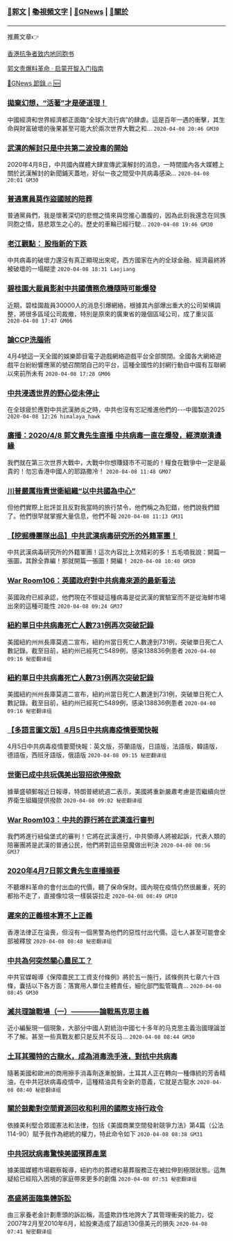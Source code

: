 ###  [:eagle:郭文](https://github.com/ourhimalayas/txt) | [:books:視頻文字](https://github.com/ourhimalayas/txt/blob/master/content/README.md) | [:newspaper:GNews](https://github.com/ourhimalayas/txt/blob/master/content/gnews/README.md) | [:pray:關於](https://github.com/ourhimalayas/home/tree/master/about)
---

推薦文章:point_right:

[香港抗争者致内地同胞书](https://github.com/ourhimalayas/news/blob/master/2019/08/a_letter_from_the_hong_kong_people.md)

[郭文贵爆料革命 · 启蒙开智入门指南](https://github.com/ourhimalayas/txt/issues/1)

[:newspaper:GNews 節錄 :fire: :new:](https://github.com/ourhimalayas/txt/blob/master/content/gnews/README.md) 



### [拋棄幻想，“活著”才是硬道理！](/content/gnews/1/README.md)

中國經濟和世界經濟都正面臨“全球大流行病”的肆虐。這是百年一遇的衝擊，其生命與財富破壞的後果甚至可能大於兩次世界大戰之和...  `2020-04-08 20:46 GM30`

### [武漢的解封只是中共第二波投毒的開始](/content/gnews/2/README.md)

2020年4月8日，中共國內媒體大肆宣傳武漢解封的消息，一時間國內各大媒體上關於武漢解封的新聞鋪天蓋地，好似一夜之間受中共病毒感染...  `2020-04-08 20:01 GM30`

### [普通黨員莫作盜國賊的陪葬](/content/gnews/3/README.md)

普通黨員們，我是懷著深切的悲憫之情來與您推心置腹的，因為此刻我還念在同族同胞之情，慈悲眾生之心的。歷史的車輪已經行駛...  `2020-04-08 19:46 GM30`

### [老江觀點： 股指新的下跌](/content/gnews/4/README.md)

中共病毒的破壞力還沒有真正顯現出來呢，西方國家在內的全球金融、經濟最終將被破壞的一塌糊塗  `2020-04-08 18:31 Laojiang`

### [碧桂園大裁員影射中共國債務危機隨時可能爆發](/content/gnews/5/README.md)

近期，碧桂園裁員30000人的消息引爆網絡，根據其內部爆出重大的公司架構調整，將很多區域公司裁撤，特別是原來的廣東省的幾個區域公司，成了重災區  `2020-04-08 17:47 GM06`

### [論CCP洗腦術](/content/gnews/6/README.md)

4月4號這一天全國的娛樂節目電子遊戲網絡遊戲平台全部關閉。全國各大網絡遊戲平台紛紛響應黨的號召關閉自己的平台，這種全國性的封網行動自中國有互聯網以來前所未有  `2020-04-08 17:28 GM06`

### [中共浸透世界的野心從未停止](/content/gnews/7/README.md)

在全球疲於應對中共武漢肺炎之時，中共也沒有忘記推進他們的---中國製造2025  `2020-04-08 12:26 himalaya_hawk`

### [廣播：2020/4/8 郭文貴先生直播 中共病毒一直在爆發，經濟崩潰邊緣](/content/gnews/8/README.md)

我們就在第三次世界大戰中，大戰中你想賺錢市不可能的！糧食在戰爭中一定是最貴的！勿忘香港中國人的耶路撒冷！  `2020-04-08 11:48 GM07`

### [川普嚴厲指責世衛組織“以中共國為中心”](/content/gnews/9/README.md)

但他們實際上批評並且反對我當時的旅行禁令，他們稱之為犯錯，他們說我們錯了。他們很早就掌握大量信息，他們不報  `2020-04-08 11:13 GM31`

### [【挖掘機團隊出品】中共武漢病毒研究所的外籍軍團！](/content/gnews/10/README.md)

中共武漢病毒研究所的外籍軍團！這次內容比上次精彩的多！五毛噴我說：開篇一張圖，其餘全靠編！那就開篇一張圖！開編！  `2020-04-08 10:40 GM30`

### [War Room106：英國政府對中共病毒來源的最新看法](/content/gnews/11/README.md)

英國政府已經承認，他們現在不懷疑這種病毒是從武漢的實驗室而不是從海鮮市場出來的這種可能性  `2020-04-08 09:24 GM37`

### [紐約單日中共病毒死亡人數731例再次突破記錄](/content/gnews/12/README.md)

美國紐約州州長庫莫週二宣布，紐約州當日死亡人數達到731例，突破單日死亡人數記錄。截至目前，紐約州已經死亡5489例，感染138836例患者  `2020-04-08 09:16 秘密翻译组`

### [紐約單日中共病毒死亡人數731例再次突破記錄](/content/gnews/13/README.md)

美國紐約州州長庫莫週二宣布，紐約州當日死亡人數達到731例，突破單日死亡人數記錄。截至目前，紐約州已經死亡5489例，感染138836例患者  `2020-04-08 09:16 秘密翻译组`

### [【多語言圖文版】4月5日中共病毒疫情要聞快報](/content/gnews/14/README.md)

4月5日中共病毒疫情要聞快報：英文版，芬蘭語版，日語版，法語版，韓語版，德語版，西班牙語版，俄語版  `2020-04-08 09:15 秘密翻译组`

### [世衛已成中共玩偶美出狠招欲停撥款](/content/gnews/15/README.md)

據華盛頓郵報近日報導，特朗普總統週二表示，美國將重新嚴肅考慮是否繼續向世界衛生組織提供撥款  `2020-04-08 09:02 秘密翻译组`

### [War Room103：中共的罪行將在武漢進行審判](/content/gnews/16/README.md)

我們將進行紐倫堡式的審判！它將在武漢進行，中共領導人將被起訴，代表人類的陪審團將是武漢的普通公民，他們將對這些惡魔做出判決  `2020-04-08 08:56 GM37`

### [2020年4月7日郭文貴先生直播摘要](/content/gnews/17/README.md)

不聽爆料革命的會付出血的代價，聽了保命保財。國內現在疫情仍然很嚴重，死的都抬不走了，直接像垃圾一樣裝袋拉走  `2020-04-08 08:49 GM10`

### [遲來的正義根本算不上正義](/content/gnews/18/README.md)

香港法律正在淪喪，但沒有一個黑警為他們的惡性付出代價。這七人甚至可能會全部被釋放  `2020-04-08 08:48 秘密翻译组`

### [中共為何突然關心農民工？](/content/gnews/19/README.md)

中共官媒報導《保障農民工工資支付條例》將於五一施行，該條例共七章六十四條，囊括以下各方面：落實用人單位主體責任，細化部門監管職責...  `2020-04-08 08:45 GM30`

### [滅共理論戰場（⼀）————論戰馬克思主義](/content/gnews/20/README.md)

近⼩編髮現⼀個現象，⼤部分中國⼈對統治中國七⼗多年的⻢克思主義治國理論並不了解。甚⾄⼀些真戰友都只是反共不反⻢...  `2020-04-08 08:44 GM30`

### [土耳其獨特的古龍水，成為消毒洗手液，對抗中共病毒](/content/gnews/21/README.md)

隨著美國和歐洲的商用擦手消毒劑逐漸脫銷，土耳其人正在轉向一種傳統的芳香精油，在中共冠狀病毒疫情中，這種精油具有全新的意義，它就是古龍水  `2020-04-08 08:40 秘密翻译组`

### [關於鼓勵對空間資源回收和利用的國際支持行政令](/content/gnews/22/README.md)

依據美利堅合眾國憲法和法律，包括《美國商業空間發射競爭力法》第4篇（公法114-90）賦予我作為總統的權力，特此命令如下  `2020-04-08 08:38 GM31`

### [中共冠狀病毒驚悚美國殯葬產業](/content/gnews/23/README.md)

據美國媒體市場觀察報導，紐約市的葬禮和墓葬服務正在被拉伸到極限狀態。這無疑給已經陷入困境的家庭帶來更多的創傷  `2020-04-08 07:51 秘密翻译组`

### [高盛將面臨集體訴訟](/content/gnews/24/README.md)

由三家養老金計劃牽頭的訴訟稱，高盛欺詐性地誇大了其管理衝突的能力，從2007年2月至2010年6月，給股東造成了超過130億美元的損失  `2020-04-08 07:41 秘密翻译组`

